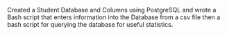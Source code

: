 Created a Student Database and Columns using PostgreSQL and wrote a Bash script that enters information into the Database from a csv file then a bash script for querying the database for useful statistics.

